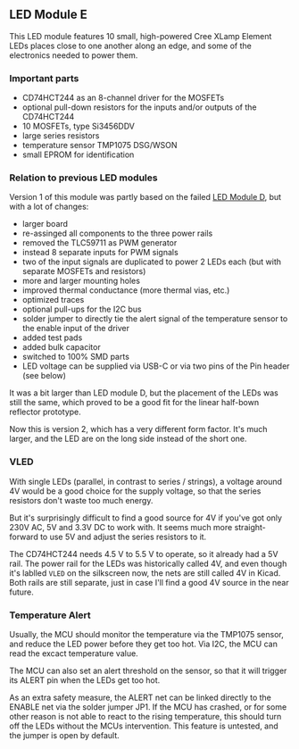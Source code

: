 <!--
SPDX-FileCopyrightText: 2024 Lena Schimmel <mail@lenaschimmel.de>
SPDX-License-Identifier: CC-BY-SA-4.0

[besteLampe!](https://lenaschimmel.de/besteLampe!) © 2024 by [Lena Schimmel](mailto:mail@lenaschimmel.de) is licensed under [CC BY-SA 4.0](http://creativecommons.org/licenses/by-sa/4.0/?ref=chooser-v1)
-->

## LED Module E
This LED module features 10 small, high-powered Cree XLamp Element LEDs places close to one another along an edge, and some of the electronics needed to power them.

### Important parts
 - CD74HCT244 as an 8-channel driver for the MOSFETs
 - optional pull-down resistors for the inputs and/or outputs of the CD74HCT244
 - 10 MOSFETs, type Si3456DDV
 - large series resistors
 - temperature sensor TMP1075 DSG/WSON
 - small EPROM for identification

### Relation to previous LED modules
Version 1 of this module was partly based on the failed [LED Module D](../../ledmodule/LED_Module_D/), but with a lot of changes:

 - larger board
 - re-assinged all components to the three power rails
 - removed the TLC59711 as PWM generator
 - instead 8 separate inputs for PWM signals
 - two of the input signals are duplicated to power 2 LEDs each (but with separate MOSFETs and resistors)
 - more and larger mounting holes
 - improved thermal conductance (more thermal vias, etc.)
 - optimized traces
 - optional pull-ups for the I2C bus
 - solder jumper to directly tie the alert signal of the temperature sensor to the enable input of the driver
 - added test pads
 - added bulk capacitor
 - switched to 100% SMD parts
 - LED voltage can be supplied via USB-C or via two pins of the Pin header (see below)

It was a bit larger than LED module D, but the placement of the LEDs was still the same, which proved to be a good fit for the linear half-bown reflector prototype.

Now this is version 2, which has a very different form factor. It's much larger, and the LED are on the long side instead of the short one.

### VLED
With single LEDs (parallel, in contrast to series / strings), a voltage around 4V would be a good choice for the supply voltage, so that the series resistors don't waste too much energy.

But it's surprisingly difficult to find a good source for 4V if you've got only 230V AC, 5V and 3.3V DC to work with. It seems much more straight-forward to use 5V and adjust the series resistors to it.

The CD74HCT244 needs 4.5 V to 5.5 V to operate, so it already had a 5V rail. The power rail for the LEDs was historically called 4V, and even though it's lablled `VLED` on the silkscreen now, the nets are still called 4V in Kicad. Both rails are still separate, just in case I'll find a good 4V source in the near future.

### Temperature Alert
Usually, the MCU should monitor the temperature via the TMP1075 sensor, and reduce the LED power before they get too hot. Via I2C, the MCU can read the excact temperature value.

The MCU can also set an alert threshold on the sensor, so that it will trigger its ALERT pin when the LEDs get too hot.

As an extra safety measure, the ALERT net can be linked directly to the ENABLE net via the solder jumper JP1. If the MCU has crashed, or for some other reason is not able to react to the rising temperature, this should turn off the LEDs without the MCUs intervention. This feature is untested, and the jumper is open by default.